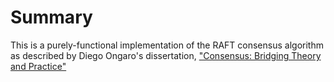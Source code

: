# Summary

This is a purely-functional implementation of the RAFT consensus algorithm
as described by Diego Ongaro's dissertation, ["Consensus: Bridging Theory and Practice"](https://ramcloud.stanford.edu/~ongaro/thesis.pdf)
